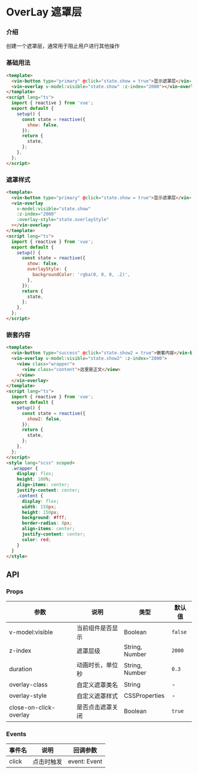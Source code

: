 # OverLay 遮罩层

### 介绍

创建一个遮罩层，通常用于阻止用户进行其他操作

### 基础用法

```html
<template>
  <vin-button type="primary" @click="state.show = true">显示遮罩层</vin-button>
  <vin-overlay v-model:visible="state.show" :z-index="2000"></vin-overlay>
</template>
<script lang="ts">
  import { reactive } from 'vue';
  export default {
    setup() {
      const state = reactive({
        show: false,
      });
      return {
        state,
      };
    },
  };
</script>
```

### 遮罩样式

```html
<template>
  <vin-button type="primary" @click="state.show = true">显示遮罩层</vin-button>
  <vin-overlay
    v-model:visible="state.show"
    :z-index="2000"
    :overlay-style="state.overlayStyle"
  ></vin-overlay>
</template>
<script lang="ts">
  import { reactive } from 'vue';
  export default {
    setup() {
      const state = reactive({
        show: false,
        overlayStyle: {
          backgroundColor: 'rgba(0, 0, 0, .2)',
        },
      });
      return {
        state,
      };
    },
  };
</script>
```

### 嵌套内容

```html
<template>
  <vin-button type="success" @click="state.show2 = true">嵌套内容</vin-button>
  <vin-overlay v-model:visible="state.show2" :z-index="2000">
    <view class="wrapper">
      <view class="content">这里是正文</view>
    </view>
  </vin-overlay>
</template>
<script lang="ts">
  import { reactive } from 'vue';
  export default {
    setup() {
      const state = reactive({
        show2: false,
      });
      return {
        state,
      };
    },
  };
</script>
<style lang="scss" scoped>
  .wrapper {
    display: flex;
    height: 100%;
    align-items: center;
    justify-content: center;
    .content {
      display: flex;
      width: 150px;
      height: 150px;
      background: #fff;
      border-radius: 8px;
      align-items: center;
      justify-content: center;
      color: red;
    }
  }
</style>
```

## API

### Props

| 参数                   | 说明             | 类型           | 默认值  |
| ---------------------- | ---------------- | -------------- | ------- |
| v-model:visible        | 当前组件是否显示 | Boolean        | `false` |
| z-index                | 遮罩层级         | String, Number | `2000`  |
| duration               | 动画时长，单位秒 | String, Number | `0.3`   |
| overlay-class          | 自定义遮罩类名   | String         | -       |
| overlay-style          | 自定义遮罩样式   | CSSProperties  | -       |
| close-on-click-overlay | 是否点击遮罩关闭 | Boolean        | `true`  |

### Events

| 事件名 | 说明       | 回调参数     |
| ------ | ---------- | ------------ |
| click  | 点击时触发 | event: Event |
